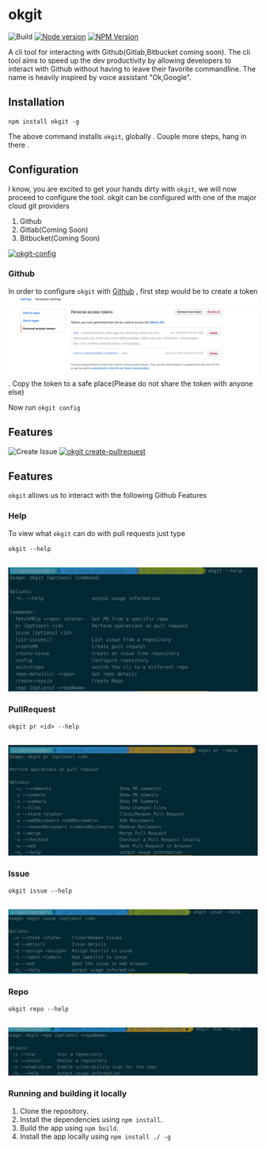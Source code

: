 # okgit

![Build](https://github.com/sri85/okgit/workflows/Node.js%20CI/badge.svg?branch=master) [![Node version](https://img.shields.io/node/v/okgit.svg?style=flat)](http://nodejs.org/download/) [![NPM Version](https://badge.fury.io/js/esta.svg?style=flat)](https://npmjs.org/package/okgit)

A cli tool for interacting with Github(Gitlab,Bitbucket coming soon). The cli tool aims to speed up the dev productivity by allowing developers to interact with Github without having to leave their favorite commandline. The name is heavily inspired by voice assistant "Ok,Google".

## Installation
```
npm install okgit -g
```
The above command installs `okgit`, globally . Couple more steps, hang in there .

## Configuration
I know, you are excited to get your hands dirty with `okgit`, we will now proceed to configure the tool.
okgit can be configured with one of the major cloud git providers
1. Github
2. Gitlab(Coming Soon)
3. Bitbucket(Coming Soon)

[![okgit-config](https://asciinema.org/a/8rsGr8p3LCGN7RlOVfMdroKOd.svg)](https://asciinema.org/a/8rsGr8p3LCGN7RlOVfMdroKOd)

### Github
In order to configure `okgit` with [Github](https://github.com/) , first step would be to create a token
![Github Token](./assets/github-personal-token.png). Copy the token to a safe place(Please do not share the token with anyone else)

Now run `okgit config`

## Features
![Create Issue](./assets/okgit-create-issue.gif)
[![okgit create-pullrequest](https://asciinema.org/a/DTmeNPgxM75m7CriSxNhqPaxl.svg)](https://asciinema.org/a/DTmeNPgxM75m7CriSxNhqPaxl)


## Features
`okgit` allows us to interact with the following Github Features
### Help
To view what ``okgit`` can do with pull requests just type 

````commandline
okgit --help
 
````
![Command Usage](./assets/okgit-help.png)
### PullRequest

````commandline
okgit pr <id> --help
 
````
![PR](./assets/okgit-pr.png)

### Issue

````commandline
okgit issue --help
 
````
![ISSUE](./assets/okgit-issue.png)

### Repo

````commandline
okgit repo --help
 
````
![Repo](./assets/okgit-repo.png)


### Running and building it locally
1. Clone the repository.
2. Install the dependencies using `npm install`.
3. Build the app using `npm build`.
4. Install the app locally using `npm install ./ -g`

